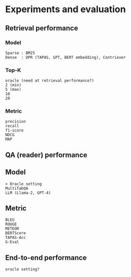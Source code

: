 # Experiments and evaluation

## Retrieval performance

### Model

    Sparse : BM25
    Dense  : DPR (TAPAS, GPT, BERT embedding), Contriever

### Top-K

    oracle (need at retrieval performance?)
    2 (min)
    5 (max)
    10
    20

### Metric
    precision
    recall
    f1-score
    NDCG
    MAP

## QA (reader) performance

## Model

    > Oracle setting
    MultiTabQA
    LLM (Llama-2, GPT-4)

## Metric

    BLEU
    ROUGE
    METEOR
    BERTScore
    TAPAS-Acc
    G-Eval

## End-to-end performance

    oracle setting? 
